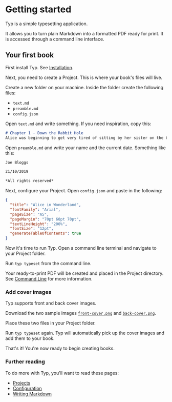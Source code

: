 # Getting started

Typ is a simple typesetting application.

It allows you to turn plain Markdown into a formatted PDF ready for print. It is accessed through a command line interface.

## Your first book

First install Typ. See [Installation](./usage/installation.md).

Next, you need to create a Project. This is where your book's files will live.

Create a new folder on your machine. Inside the folder create the following files:

- `text.md`
- `preamble.md`
- `config.json`

Open `text.md` and write something. If you need inspiration, copy this:

```markdown
# Chapter 1 - Down the Rabbit Hole
Alice was beginning to get very tired of sitting by her sister on the bank, and of having nothing to do: once or twice she had peeped into the book her sister was reading, but it had no pictures or conversations in it, ‘and what is the use of a book,’ thought Alice ‘without pictures or conversations?’
```

Open `preamble.md` and write your name and the current date. Something like this:

```markdown
Joe Bloggs

21/10/2019

*All rights reserved*
```

Next, configure your Project. Open `config.json` and paste in the following:

```json
{
  "title": "Alice in Wonderland",
  "fontFamily": "Arial",
  "pageSize": "A5",
  "pageMargin": "70pt 60pt 70pt",
  "textLineHeight": "200%",
  "fontSize": "12pt",
  "generateTableOfContents": true 
}
```

Now it's time to run Typ. Open a command line terminal and navigate to your Project folder. 

Run `typ typeset` from the command line.

Your ready-to-print PDF will be created and placed in the Project directory. See [Command Line](./usage/command-line.md) for more information.

### Add cover images

Typ supports front and back cover images.

Download the two sample images [`front-cover.png`](./front-cover.png) and [`back-cover.png`](./back-cover.png).

Place these two files in your Project folder.

Run `typ typeset` again. Typ will automatically pick up the cover images and add them to your book.

That's it! You're now ready to begin creating books.

### Further reading

To do more with Typ, you'll want to read these pages:

- [Projects](./usage/projects.md)
- [Configuration](./usage/configuration.md)
- [Writing Markdown](./usage/writing-markdown.md)